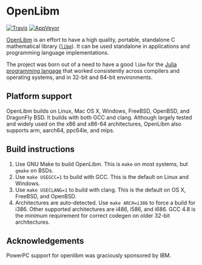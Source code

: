 # OpenLibm

[![Travis](https://travis-ci.org/JuliaLang/openlibm.svg?branch=master)](https://travis-ci.org/JuliaLang/openlibm)
[![AppVeyor](https://ci.appveyor.com/api/projects/status/30kn644g79f0x6va/branch/master?svg=true)](https://ci.appveyor.com/project/ararslan/openlibm/branch/master)

[OpenLibm](http://www.openlibm.org) is an effort to have a high quality, portable, standalone
C mathematical library ([`libm`](http://en.wikipedia.org/wiki/libm)).
It can be used standalone in applications and programming language
implementations.

The project was born out of a need to have a good `libm` for the
[Julia programming langage](http://www.julialang.org) that worked
consistently across compilers and operating systems, and in 32-bit and
64-bit environments.

## Platform support

OpenLibm builds on Linux, Mac OS X, Windows, FreeBSD, OpenBSD, and
DragonFly BSD.  It builds with both GCC and clang. Although largely
tested and widely used on the x86 and x86-64 architectures, OpenLibm
also supports arm, aarch64, ppc64le, and mips.

## Build instructions

1. Use GNU Make to build OpenLibm. This is `make` on most systems, but `gmake` on BSDs.
2. Use `make USEGCC=1` to build with GCC. This is the default on
   Linux and Windows.
3. Use `make USECLANG=1` to build with clang. This is the default on OS X, FreeBSD,
   and OpenBSD.
4. Architectures are auto-detected. Use `make ARCH=i386` to force a
   build for i386. Other supported architectures are i486, i586, and
   i686. GCC 4.8 is the minimum requirement for correct codegen on
   older 32-bit architectures.

## Acknowledgements

PowerPC support for openlibm was graciously sponsored by IBM.

